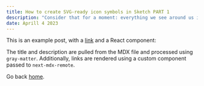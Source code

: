 ```yaml
---
title: How to create SVG-ready icon symbols in Sketch PART 1
description: "Consider that for a moment: everything we see around us is assumed to have had a cause and is contingent upon."
date: Aprill 4 2023
---
```


This is an example post, with a [link](https://nextjs.org) and a React component:

The title and description are pulled from the MDX file and processed using `gray-matter`. Additionally, links are rendered using a custom component passed to `next-mdx-remote`.

Go back [home](/).

